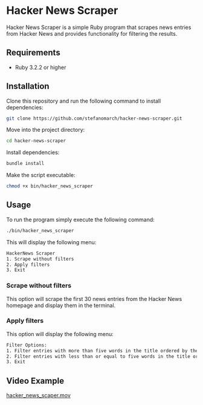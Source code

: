 # Hacker News Scraper

Hacker News Scraper is a simple Ruby program that scrapes news entries from Hacker News and provides functionality for
filtering the results.

## Requirements

- Ruby 3.2.2 or higher

## Installation

Clone this repository and run the following command to install dependencies:

```sh
git clone https://github.com/stefanomarch/hacker-news-scraper.git
```

Move into the project directory:

```sh
cd hacker-news-scraper
```
Install dependencies:
```sh
bundle install
```
Make the script executable:
```sh
chmod +x bin/hacker_news_scraper
```

## Usage 
To run the program simply execute the following command:
```sh
./bin/hacker_news_scraper
```
This will display the following menu:
```sh
HackerNews Scraper
1. Scrape without filters
2. Apply filters
3. Exit
```

### Scrape without filters
This option will scrape the first 30 news entries from the Hacker News homepage and display them in the terminal.

### Apply filters
This option will display the following menu:

```sh
Filter Options:
1. Filter entries with more than five words in the title ordered by the number of comments first.
2. Filter entries with less than or equal to five words in the title ordered by points
3. Exit
```
## Video Example

[hacker_news_scaper.mov](..%2F..%2FDesktop%2FVideo%20OBS%2Fhacker_news_scaper.mov)